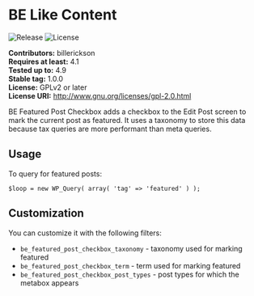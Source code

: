 # BE Like Content #
![Release](https://img.shields.io/github/release/billerickson/be-featured-post-checkbox.svg) ![License](https://img.shields.io/badge/license-GPL--2.0%2B-red.svg?style=flat-square&maxAge=2592000)

**Contributors:** billerickson  
**Requires at least:** 4.1  
**Tested up to:** 4.9  
**Stable tag:** 1.0.0  
**License:** GPLv2 or later  
**License URI:** http://www.gnu.org/licenses/gpl-2.0.html

BE Featured Post Checkbox adds a checkbox to the Edit Post screen to mark the current post as featured. It uses a taxonomy to store this data because tax queries are more performant than meta queries.

## Usage ##

To query for featured posts:

```
$loop = new WP_Query( array( 'tag' => 'featured' ) );
```

## Customization ##

You can customize it with the following filters:

* `be_featured_post_checkbox_taxonomy` - taxonomy used for marking featured
* `be_featured_post_checkbox_term` - term used for marking featured
* `be_featured_post_checkbox_post_types` - post types for which the metabox appears
